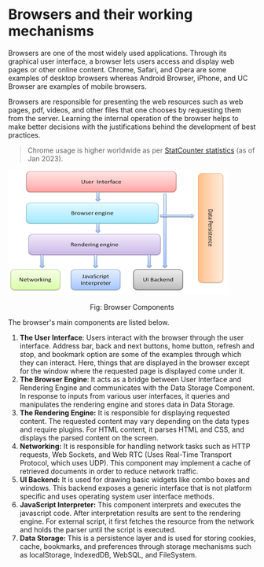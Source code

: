 # Browsers and their working mechanisms

Browsers are one of the most widely used applications. Through its graphical user interface, a browser lets users access and display web pages or other online content. Chrome, Safari, and Opera are some examples of desktop browsers whereas Android Browser, iPhone, and UC Browser are examples of mobile browsers.

Browsers are responsible for presenting the web resources such as web pages, pdf, videos, and other files that one chooses by requesting them from the server. Learning the internal operation of the browser helps to make better decisions with the justifications behind the development of best practices.

> Chrome usage is higher worldwide as per [StatCounter statistics](http://gs.statcounter.com/) (as of Jan 2023).

![Browser Components](../.gitbook/assets/browser-components.png)

<div align="center">
Fig: Browser Components
</div>

The browser's main components are listed below.

1. **The User Interface**: Users interact with the browser through the user interface. Address bar, back and next buttons, home button, refresh and stop, and bookmark option are some of the examples through which they can interact. Here, things that are displayed in the browser except for the window where the requested page is displayed come under it.
2. **The Browser Engine**: It acts as a bridge between User Interface and Rendering Engine and communicates with the Data Storage Component. In response to inputs from various user interfaces, it queries and manipulates the rendering engine and stores data in Data Storage.
3. **The Rendering Engine:** It is responsible for displaying requested content. The requested content may vary depending on the data types and require plugins. For HTML content, it parses HTML and CSS, and displays the parsed content on the screen.
4. **Networking:** It is responsible for handling network tasks such as HTTP requests, Web Sockets, and Web RTC (Uses Real-Time Transport Protocol, which uses UDP). This component may implement a cache of retrieved documents in order to reduce network traffic.
5. **UI Backend:** It is used for drawing basic widgets like combo boxes and windows. This backend exposes a generic interface that is not platform specific and uses operating system user interface methods.
6. **JavaScript Interpreter:** This component interprets and executes the javascript code. After interpretation results are sent to the rendering engine. For external script, it first fetches the resource from the network and holds the parser until the script is executed.
7. **Data Storage:** This is a persistence layer and is used for storing cookies, cache, bookmarks, and preferences through storage mechanisms such as localStorage, IndexedDB, WebSQL, and FileSystem.

